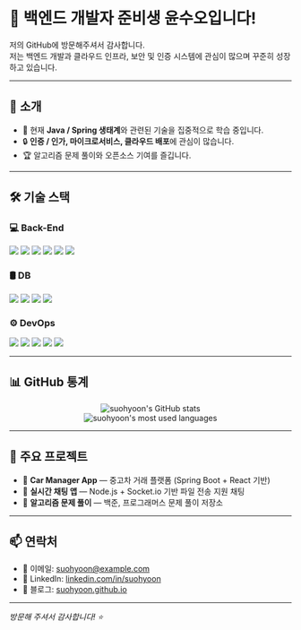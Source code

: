 # 👋 백엔드 개발자 준비생 윤수오입니다!

저의 GitHub에 방문해주셔서 감사합니다.  
저는 백엔드 개발과 클라우드 인프라, 보안 및 인증 시스템에 관심이 많으며 꾸준히 성장하고 있습니다.

---

## 🚀 소개
- 🌱 현재 **Java / Spring 생태계**와 관련된 기술을 집중적으로 학습 중입니다.
- 🔒 **인증 / 인가, 마이크로서비스, 클라우드 배포**에 관심이 많습니다.
- 🏆 알고리즘 문제 풀이와 오픈소스 기여를 즐깁니다.

---

## 🛠️ 기술 스택

### 💻 Back-End
<p>
  <img src="https://img.shields.io/badge/Java-007396?style=flat&logo=java&logoColor=white"/>
  <img src="https://img.shields.io/badge/Spring-6DB33F?style=flat&logo=spring&logoColor=white"/>
  <img src="https://img.shields.io/badge/Spring%20Security-6DB33F?style=flat&logo=spring-security&logoColor=white"/>
  <img src="https://img.shields.io/badge/Spring%20JPA-6DB33F?style=flat&logo=spring&logoColor=white"/>
  <img src="https://img.shields.io/badge/JWT-000000?style=flat&logo=jsonwebtokens&logoColor=white"/>
  <img src="https://img.shields.io/badge/OAuth2-4285F4?style=flat&logo=oauth&logoColor=white"/>
</p>

### 🛢 DB
<p>
  <img src="https://img.shields.io/badge/MySQL-4479A1?style=flat&logo=mysql&logoColor=white"/>
  <img src="https://img.shields.io/badge/MariaDB-003545?style=flat&logo=mariadb&logoColor=white"/>
  <img src="https://img.shields.io/badge/Redis-DC382D?style=flat&logo=redis&logoColor=white"/>
  <img src="https://img.shields.io/badge/HeidiSQL-006666?style=flat"/>
</p>

### ⚙ DevOps
<p>
  <img src="https://img.shields.io/badge/Git-F05032?style=flat&logo=git&logoColor=white"/>
  <img src="https://img.shields.io/badge/GitHub-181717?style=flat&logo=github&logoColor=white"/>
  <img src="https://img.shields.io/badge/AWS EC2-FF9900?style=flat&logo=amazon-ec2&logoColor=white"/>
  <img src="https://img.shields.io/badge/AWS S3-569A31?style=flat&logo=amazon-s3&logoColor=white"/>
  <img src="https://img.shields.io/badge/Docker-2496ED?style=flat&logo=docker&logoColor=white"/>
</p>

---

## 📊 GitHub 통계
<p align="center">
  <img src="https://github-readme-stats.vercel.app/api?username=suohyoon&show_icons=true&theme=tokyonight" alt="suohyoon's GitHub stats" />
  <br/>
  <img src="https://github-readme-stats.vercel.app/api/top-langs/?username=suohyoon&layout=compact&theme=tokyonight" alt="suohyoon's most used languages" />
</p>

---

## 🌟 주요 프로젝트
- 🚗 **Car Manager App** — 중고차 거래 플랫폼 (Spring Boot + React 기반)
- 💬 **실시간 채팅 앱** — Node.js + Socket.io 기반 파일 전송 지원 채팅
- 📝 **알고리즘 문제 풀이** — 백준, 프로그래머스 문제 풀이 저장소

---

## 📫 연락처
- 📧 이메일: suohyoon@example.com
- 💼 LinkedIn: [linkedin.com/in/suohyoon](https://linkedin.com/in/suohyoon)
- 📝 블로그: [suohyoon.github.io](https://suohyoon.github.io)

---

_방문해 주셔서 감사합니다! ⭐_
